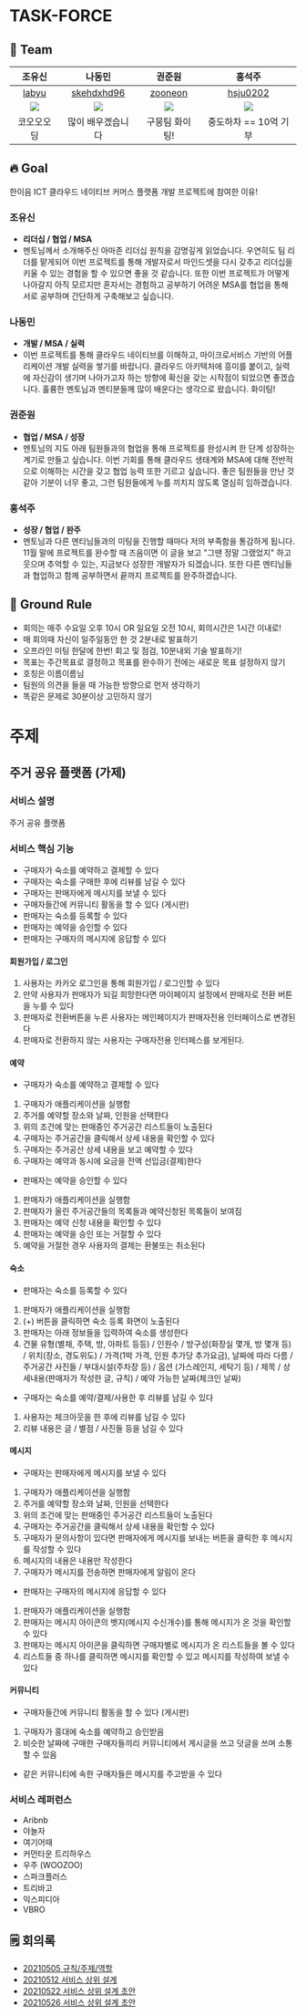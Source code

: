 # TASK-FORCE


## 🦹‍ Team
|조유신|나동민|권준원|홍석주|
|:---:|:---:|:---:|:---:|
|[labyu](https://github.com/labyu)|[skehdxhd96](https://github.com/skehdxhd96)|[zooneon](https://github.com/zooneon)|[hsju0202](https://github.com/hsju0202)|
|![](https://avatars.githubusercontent.com/u/35277854?v=4)|![](https://avatars.githubusercontent.com/u/55571682?v=4)|![](https://avatars.githubusercontent.com/u/59433441?v=4)|![](https://avatars.githubusercontent.com/u/57715601?v=4)|
|코오오오딩|많이 배우겠습니다|구뭉팀 화이팅!|중도하차 == 10억 기부|

## 🔥 Goal
한이음 ICT 클라우드 네이티브 커머스 플랫폼 개발 프로젝트에 참여한 이유!

### 조유신
- **리더십 / 협업 / MSA**
- 멘토님께서 소개해주신 아마존 리더십 원칙을 감명깊게 읽었습니다. 우연히도 팀 리더를 맡게되어 이번 프로젝트를 통해 개발자로서 마인드셋을 다시 갖추고 리더십을 키울 수 있는 경험을 할 수 있으면 좋을 것 같습니다. 또한 이번 프로젝트가 어떻게 나아갈지 아직 모르지만 혼자서는 경험하고 공부하기 어려운 MSA를 협업을 통해 서로 공부하며 간단하게 구축해보고 싶습니다.

### 나동민
- **개발 / MSA / 실력**
- 이번 프로젝트를 통해 클라우드 네이티브를 이해하고, 마이크로서비스 기반의 어플리케이션 개발 실력을 쌓기를 바랍니다. 클라우드 아키텍처에 흥미를 붙이고, 실력에 자신감이 생기며 나아가고자 하는 방향에 확신을 갖는 시작점이 되었으면 좋겠습니다. 훌륭한 멘토님과 멘티분들께 많이 배운다는 생각으로 왔습니다. 화이팅!  

### 권준원
- **협업 / MSA / 성장**
- 멘토님의 지도 아래 팀원들과의 협업을 통해 프로젝트를 완성시켜 한 단계 성장하는 계기로 만들고 싶습니다. 이번 기회를 통해 클라우드 생태계와 MSA에 대해 전반적으로 이해하는 시간을 갖고 협업 능력 또한 기르고 싶습니다. 좋은 팀원들을 만난 것 같아 기분이 너무 좋고, 그런 팀원들에게 누를 끼치지 않도록 열심히 임하겠습니다.

### 홍석주
- **성장 / 협업 / 완주**
- 멘토님과 다른 멘티님들과의 미팅을 진행할 때마다 저의 부족함을 통감하게 됩니다. 11월 말에 프로젝트를 완수할 때 즈음이면 이 글을 보고 "그땐 정말 그랬었지" 하고 웃으며 추억할 수 있는, 지금보다 성장한 개발자가 되겠습니다. 또한 다른 멘티님들과 협업하고 함께 공부하면서 끝까지 프로젝트를 완주하겠습니다.

## 📝 Ground Rule
- 회의는 매주 수요일 오후 10시 OR 일요일 오전 10시, 회의시간은 1시간 이내로!
- 매 회의때 자신이 일주일동안 한 것 2분내로 발표하기
- 오프라인 미팅 한달에 한번! 회고 및 점검, 10분내외 기술 발표하기!
- 목표는 주간목표로 결정하고 목표를 완수하기 전에는 새로운 목표 설정하지 않기
- 호칭은 이름이름님
- 팀원의 의견을 들을 때 가능한 방향으로 먼저 생각하기
- 똑같은 문제로 30분이상 고민하지 않기


# 주제
## 주거 공유 플랫폼 (가제)
### 서비스 설명
주거 공유 플랫폼

### 서비스 핵심 기능
  - 구매자가 숙소를 예약하고 결제할 수 있다
  - 구매자는 숙소를 구매한 후에 리뷰를 남길 수 있다
  - 구매자는 판매자에게 메시지를 보낼 수 있다
  - 구매자들간에 커뮤니티 활동을 할 수 있다 (게시판)
  - 판매자는 숙소를 등록할 수 있다
  - 판매자는 예약을 승인할 수 있다
  - 판매자는 구매자의 메시지에 응답할 수 있다

#### 회원가입 / 로그인
1. 사용자는 카카오 로그인을 통해 회원가입 / 로그인할 수 있다
2. 만약 사용자가 판매자가 되길 희망한다면 마이페이지 설정에서 판매자로 전환 버튼을 누를 수 있다
3. 판매자로 전환버튼을 누른 사용자는 메인페이지가 판매자전용 인터페이스로 변경된다
4. 판매자로 전환하지 않는 사용자는 구매자전용 인터페스를 보게된다.

#### 예약
- 구매자가 숙소를 예약하고 결제할 수 있다
1. 구매자가 애플리케이션을 실행함
2. 주거를 예약할 장소와 날짜, 인원을 선택한다
3. 위의 조건에 맞는 판매중인 주거공간 리스트들이 노출된다
4. 구매자는 주거공간을 클릭해서 상세 내용을 확인할 수 있다
5. 구매자는 주거공산 상세 내용을 보고 예약할 수 있다
6. 구매자는 예약과 동시에 요금을 전액 선입금(결제)한다

- 판매자는 예약을 승인할 수 있다
1. 판매자가 애플리케이션을 실행함
2. 판매자가 올린 주거공간들의 목록들과 예약신청된 목록들이 보여짐
3. 판매자는 예약 신청 내용을 확인할 수 있다
4. 판매자는 예약을 승인 또는 거절할 수 있다
5. 예약을 거절한 경우 사용자의 결제는 환불또는 취소된다

#### 숙소
- 판매자는 숙소를 등록할 수 있다
1. 판매자가 애플리케이션을 실행함
2. (+) 버튼을 클릭하면 숙소 등록 화면이 노출된다
3. 판매자는 아래 정보들을 입력하여 숙소를 생성한다
4. 건물 유형(별채, 주택, 방, 아파트 등등) / 인원수 / 방구성(화장실 몇개, 방 몇개 등) / 위치(장소, 경도위도) / 가격(1박 가격, 인원 추가당 추가요금), 날짜에 따라 다름 / 주거공간 사진들 / 부대시설(주차장 등) / 옵션 (가스레인지, 세탁기 등) / 제목 / 상세내용(판매자가 작성한 글, 규칙) / 예약 가능한 날짜(체크인 날짜)

- 구매자는 숙소를 예약/결제/사용한 후 리뷰를 남길 수 있다
1. 사용자는 체크아웃을 한 후에 리뷰를 남길 수 있다
2. 리뷰 내용은 글 / 별점 / 사진들 등을 남길 수 있다

#### 메시지
- 구매자는 판매자에게 메시지를 보낼 수 있다
1. 구매자가 애플리케이션을 실행함
2. 주거를 예약할 장소와 날짜, 인원을 선택한다
3. 위의 조건에 맞는 판매중인 주거공간 리스트들이 노출된다
4. 구매자는 주거공간을 클릭해서 상세 내용을 확인할 수 있다
5. 구매자가 문의사항이 있다면 판매자에게 메시지를 보내는 버튼을 클릭한 후 메시지를 작성할 수 있다
6. 메시지의 내용은 내용만 작성한다
7. 구매자가 메시지를 전송하면 판매자에게 알림이 온다

- 판매자는 구매자의 메시지에 응답할 수 있다
1. 판매자가 애플리케이션을 실행함
2. 판매자는 메시지 아이콘의 뱃지(메시지 수신개수)를 통해 메시지가 온 것을 확인할 수 있다
3. 판매자는 메시지 아이콘을 클릭하면 구매자별로 메시지가 온 리스트들을 볼 수 있다
4. 리스트들 중 하나를 클릭하면 메시지를 확인할 수 있고 메시지를 작성하여 보낼 수 있다

#### 커뮤니티
- 구매자들간에 커뮤니티 활동을 할 수 있다 (게시판)
1. 구매자가 홍대에 숙소를 예약하고 승인받음
2. 비슷한 날짜에 구매한 구매자들끼리 커뮤니티에서 게시글을 쓰고 덧글을 쓰며 소통할 수 있음

- 같은 커뮤니티에 속한 구매자들은 메시지를 주고받을 수 있다

### 서비스 레퍼런스
   - Aribnb
   - 야놀자
   - 여기어때
   - 커먼타운 트리하우스
   - 우주 (WOOZOO)
   - 스파크플러스
   - 트리바고
   - 익스피디아
   - VBRO

## 🗒 회의록
- [20210505 규칙/주제/역할](https://github.com/Hanium-Cloud/TASK-FORCE/blob/main/%ED%9A%8C%EC%9D%98%EB%A1%9D/%ED%9A%8C%EC%9D%98-20210505.md)
- [20210512 서비스 상위 설계](https://github.com/Hanium-Cloud/TASK-FORCE/blob/main/%ED%9A%8C%EC%9D%98%EB%A1%9D/%ED%9A%8C%EC%9D%98-20210512.md)
- [20210522 서비스 상위 설계 초안](https://github.com/Hanium-Cloud/TASK-FORCE/blob/main/%ED%9A%8C%EC%9D%98%EB%A1%9D/%ED%9A%8C%EC%9D%98-20210522.md)
- [20210526 서비스 상위 설계 초안](https://github.com/Hanium-Cloud/TASK-FORCE/blob/main/%ED%9A%8C%EC%9D%98%EB%A1%9D/%ED%9A%8C%EC%9D%98-20210526.md)
